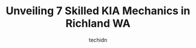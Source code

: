 ---
layout: ampstory
image: https://images.unsplash.com/photo-1604755940508-42d673803330?ixlib=rb-4.0.3&ixid=MnwxMjA3fDB8MHxwaG90by1wYWdlfHx8fGVufDB8fHx8&auto=format&fit=crop&w=640&h=853&q=80
author: techidn
featured: false
description: Entrust your vehicle to the 7 best KIA Mechanic in Richland WA, USA and experience the difference they can make. With their extensive knowledge, state-of-the-art facilities, and commitment t
title: Unveiling 7 Skilled KIA Mechanics in Richland WA
cover:
   title: Unveiling 7 Skilled KIA Mechanics in Richland WA
   subtitle: Rickpate
   background: https://images.unsplash.com/photo-1604755940508-42d673803330?ixlib=rb-4.0.3&ixid=MnwxMjA3fDB8MHxwaG90by1wYWdlfHx8fGVufDB8fHx8&auto=format&fit=crop&w=640&h=853&q=80

pages: 
 - layout: thirds
   top: <h1>#1 Lithia Chrysler Dodge Jeep Ram Fiat of Tri-Cities</h1>
   bottom: "<p>JR Hernandez two thumbs up!! Good sales personality. He does make amazing deals!! He took care of me and my wife and my kid.. definitely Ill be looking for him next ti</p>"
   background: https://www.knot35.com/toplist/wp-content/uploads/2023/06/best-kia-mechanic-1-in-richland-wa-1685833529.jpeg
   backgroundblur: true
 - layout: thirds
   top: <h1>#2 Hi-Land Garage</h1>
   bottom: "<p>215 N Union St, Kennewick, WA 99336, United States</p>"
   background: https://www.knot35.com/toplist/wp-content/uploads/2023/06/best-kia-mechanic-2-in-richland-wa-1685833529.jpeg
   cta:
      link: https://www.knot35.com/toplist/unveiling-7-skilled-kia-mechanics-in-richland-wa/
      text: Unveiling 7 Skilled KIA Mechanics in Richland WA
 - layout: thirds
   top: <h1>#3 BMW of Tri-Cities</h1>
   bottom: "<p>955 Aaron Dr, Richland, WA 99352, United States</p>"
   background: https://www.knot35.com/toplist/wp-content/uploads/2023/06/best-kia-mechanic-3-in-richland-wa-1685833530.jpeg
   cta:
      link: https://www.knot35.com/toplist/unveiling-7-skilled-kia-mechanics-in-richland-wa/
      text: Unveiling 7 Skilled KIA Mechanics in Richland WA
 - layout: thirds
   top: <h1>#4 McCurley Honda</h1>
   bottom: "<p>1775 Fowler St, Richland, WA 99352, United States</p>"
   background: https://images.unsplash.com/photo-1599422314077-f4dfdaa4cd09?ixlib=rb-4.0.3&ixid=MnwxMjA3fDB8MHxwaG90by1wYWdlfHx8fGVufDB8fHx8&auto=format&fit=crop&w=640&h=853&q=80
   cta:
      link: https://www.knot35.com/toplist/unveiling-7-skilled-kia-mechanics-in-richland-wa/
      text: Unveiling 7 Skilled KIA Mechanics in Richland WA
 - layout: thirds
   top: <h1>#5 Kia Service Department</h1>
   bottom: "<p>3400 NE Auto Mall Dr Suite A, Vancouver, WA 98662, United States</p>"
   background: https://images.unsplash.com/photo-1533998839656-76f5e4b2bccb?ixlib=rb-4.0.3&ixid=MnwxMjA3fDB8MHxwaG90by1wYWdlfHx8fGVufDB8fHx8&auto=format&fit=crop&w=640&h=853&q=80
   cta:
      link: https://www.knot35.com/toplist/unveiling-7-skilled-kia-mechanics-in-richland-wa/
      text: Unveiling 7 Skilled KIA Mechanics in Richland WA
 - layout: thirds
   top: <h1>#6 360 Automotive & Repair</h1>
   bottom: "<p>6200 W Clearwater Ave, Kennewick, WA 99336, United States</p>"
   background: https://images.unsplash.com/photo-1547366785-564103df7e13?ixlib=rb-4.0.3&ixid=MnwxMjA3fDB8MHxwaG90by1wYWdlfHx8fGVufDB8fHx8&auto=format&fit=crop&w=640&h=853&q=80
   cta:
      link: https://www.knot35.com/toplist/unveiling-7-skilled-kia-mechanics-in-richland-wa/
      text: Unveiling 7 Skilled KIA Mechanics in Richland WA
 - layout: thirds
   top: <h1>#7 Cronks Automotive</h1>
   bottom: "<p>90 Wellsian Way, Richland, WA 99352, United States</p>"
   background: https://images.unsplash.com/photo-1462556791646-c201b8241a94?ixlib=rb-4.0.3&ixid=MnwxMjA3fDB8MHxwaG90by1wYWdlfHx8fGVufDB8fHx8&auto=format&fit=crop&w=640&h=853&q=80
   cta:
      link: https://www.knot35.com/toplist/unveiling-7-skilled-kia-mechanics-in-richland-wa/
      text: Unveiling 7 Skilled KIA Mechanics in Richland WA
 - layout: thirds
   middle: Continue reading...
   background: https://images.unsplash.com/photo-1518640467707-6811f4a6ab73?ixlib=rb-4.0.3&ixid=MnwxMjA3fDB8MHxwaG90by1wYWdlfHx8fGVufDB8fHx8&auto=format&fit=crop&w=640&h=853&q=80
   cta:
      link: https://www.knot35.com/toplist/unveiling-7-skilled-kia-mechanics-in-richland-wa/
      text: Unveiling 7 Skilled KIA Mechanics in Richland WA
      
---